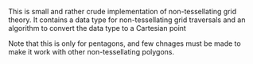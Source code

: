 This is small and rather crude implementation of non-tessellating grid theory. It contains a data type for non-tessellating grid traversals and an algorithm to convert the data type to a Cartesian point

Note that this is only for pentagons, and few chnages must be made to make it work with other non-tessellating polygons.
